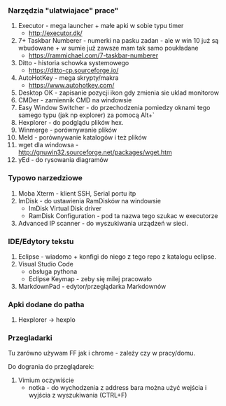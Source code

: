 ### Narzędzia "ulatwiajace" prace" ###
1. Executor - mega launcher + małe apki w sobie typu timer
	- http://executor.dk/
2. 7+ Taskbar Numberer - numerki na pasku zadan - ale w win 10 już są wbudowane + w sumie już zawsze mam tak samo poukładane
	- https://rammichael.com/7-taskbar-numberer
3. Ditto - historia schowka systemowego
	- https://ditto-cp.sourceforge.io/
4. AutoHotKey - mega skrypty/makra
	- https://www.autohotkey.com/
5. Desktop OK - zapisanie pozycji ikon gdy zmienia sie uklad monitorow
6. CMDer - zamiennik CMD na windowsie
7. Easy Window Switcher - do przechodzenia pomiedzy oknami tego samego typu (jak np explorer) za pomocą Alt+`
8. Hexplorer - do podglądu plików hex.
9. Winmerge - porównywanie plików <nazwa to winmergeU>
10. Meld - porównywanie katalogów i też plików
11. wget dla windowsa - http://gnuwin32.sourceforge.net/packages/wget.htm
12. yEd - do rysowania diagramów


### Typowo narzedziowe ###
1. Moba Xterm - klient SSH, Serial portu itp
2. ImDisk - do ustawienia RamDisków na windowsie
	- ImDisk Virtual Disk driver
	- RamDisk Configuration - pod ta nazwa tego szukac w executorze
3. Advanced IP scanner - do wyszukiwania urządzeń w sieci.

### IDE/Edytory tekstu ###

1. Eclipse - wiadomo + konfigi do niego z tego repo z katalogu eclipse.
2. Visual Studio Code
	- obsługa pythona
	- Eclipse Keymap - zeby się milej pracowało
3. MarkdownPad - edytor/przeglądarka Markdownów



### Apki dodane do patha ###

1. Hexplorer -> hexplo <nazwa pliku do uruchomienia>

### Przegladarki ###
Tu zarówno używam FF jak i chrome - zależy czy w pracy/domu.

Do dogrania do przeglądarek:
1. Vimium oczywiście
	- notka - do wychodzenia z address bara można użyć wejścia i wyjścia z wyszukiwania (CTRL+F)